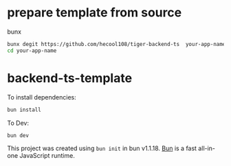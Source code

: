 # prepare template from source
bunx
```bash
bunx degit https://github.com/hecool108/tiger-backend-ts  your-app-name
cd your-app-name
```

# backend-ts-template

To install dependencies:

```bash
bun install
```

To Dev:

```bash
bun dev
```

This project was created using `bun init` in bun v1.1.18. [Bun](https://bun.sh) is a fast all-in-one JavaScript runtime.



